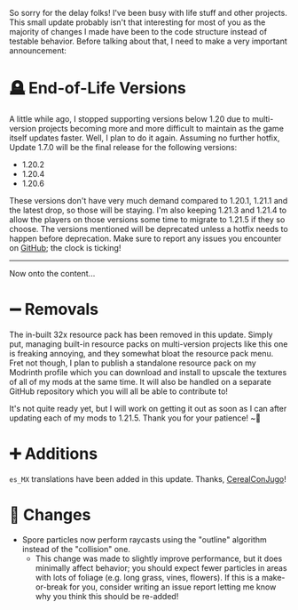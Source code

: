 So sorry for the delay folks! I've been busy with life stuff and other projects. This small update probably isn't that interesting for most of you as the majority of changes I made have been to the code structure instead of testable behavior. Before talking about that, I need to make a very important announcement:

# 🪦 End-of-Life Versions
A little while ago, I stopped supporting versions below 1.20 due to multi-version projects becoming more and more difficult to maintain as the game itself updates faster. Well, I plan to do it again. Assuming no further hotfix, Update 1.7.0 will be the final release for the following versions:

- 1.20.2
- 1.20.4
- 1.20.6

These versions don't have very much demand compared to 1.20.1, 1.21.1 and the latest drop, so those will be staying. I'm also keeping 1.21.3 and 1.21.4 to allow the players on those versions some time to migrate to 1.21.5 if they so choose. The versions mentioned will be deprecated unless a hotfix needs to happen before deprecation. Make sure to report any issues you encounter on [GitHub][issues]; the clock is ticking!
***

Now onto the content...

# ➖ Removals
The in-built 32x resource pack has been removed in this update. Simply put, managing built-in resource packs on multi-version projects like this one is freaking annoying, and they somewhat bloat the resource pack menu. Fret not though, I plan to publish a standalone resource pack on my Modrinth profile which you can download and install to upscale the textures of all of my mods at the same time. It will also be handled on a separate GitHub repository which you will all be able to contribute to!

It's not quite ready yet, but I will work on getting it out as soon as I can after updating each of my mods to 1.21.5. Thank you for your patience! ~🌸

# ➕ Additions
`es_MX` translations have been added in this update. Thanks, [CerealConJugo]!

# 🔧 Changes
- Spore particles now perform raycasts using the "outline" algorithm instead of the "collision" one.
  - This change was made to slightly improve performance, but it does minimally affect behavior; you should expect fewer particles in areas with lots of foliage (e.g. long grass, vines, flowers). If this is a make-or-break for you, consider writing an issue report letting me know why you think this should be re-added!

[CerealConJugo]: https://github.com/cerealconjugo
[issues]: https://github.com/axialeaa/FlorumSporum/issues
